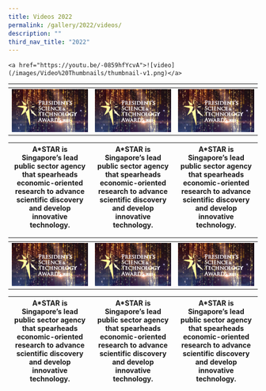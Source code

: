 ```yaml
---
title: Videos 2022
permalink: /gallery/2022/videos/
description: ""
third_nav_title: "2022"
---
```

```
<a href="https://youtu.be/-0859hfYcvA">![video](/images/Video%20Thumbnails/thumbnail-v1.png)</a>
```
| <p style="display:none">Column 1</p> | <p style="display:none">Column 2</p> | <p style="display:none">Column 3</p> |
| -------- | -------- | -------- |
|<a href="https://youtu.be/-0859hfYcvA"> ![video](/images/Video%20Thumbnails/thumbnail-v1.png)</a>     |<a href="https://youtu.be/-0859hfYcvA"> ![video](/images/Video%20Thumbnails/thumbnail-v1.png)</a>     | <a href="https://youtu.be/-0859hfYcvA">![video](/images/Video%20Thumbnails/thumbnail-v1.png)</a>     |



| A\*STAR is Singapore’s lead public sector agency that spearheads economic-oriented research to advance scientific discovery and develop innovative technology. | A\*STAR is Singapore’s lead public sector agency that spearheads economic-oriented research to advance scientific discovery and develop innovative technology. | A\*STAR is Singapore’s lead public sector agency that spearheads economic-oriented research to advance scientific discovery and develop innovative technology. |
| -------- | -------- | -------- |


| <p style="display:none">Column 1</p> | <p style="display:none">Column 2</p> | <p style="display:none">Column 3</p> |
| -------- | -------- | -------- |
|<a href="https://youtu.be/-0859hfYcvA"> ![video](/images/Video%20Thumbnails/thumbnail-v1.png)</a>     |<a href="https://youtu.be/-0859hfYcvA"> ![video](/images/Video%20Thumbnails/thumbnail-v1.png)</a>     | <a href="https://youtu.be/-0859hfYcvA">![video](/images/Video%20Thumbnails/thumbnail-v1.png)</a>     |



| A\*STAR is Singapore’s lead public sector agency that spearheads economic-oriented research to advance scientific discovery and develop innovative technology. | A\*STAR is Singapore’s lead public sector agency that spearheads economic-oriented research to advance scientific discovery and develop innovative technology. | A\*STAR is Singapore’s lead public sector agency that spearheads economic-oriented research to advance scientific discovery and develop innovative technology.  |
| -------- | -------- | -------- |
```

```